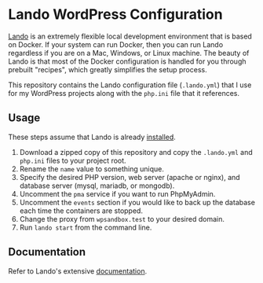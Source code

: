 # Lando WordPress Configuration
[Lando](https://github.com/lando/lando) is an extremely flexible local development environment that is based on Docker. If your system can run Docker, then you can run Lando regardless if you are on a Mac, Windows, or Linux machine. The beauty of Lando is that most of the Docker configuration is handled for you through prebuilt "recipes", which greatly simplifies the setup process. 

This repository contains the Lando configuration file (`.lando.yml`) that I use for my WordPress projects along with the `php.ini` file that it references.

## Usage
These steps assume that Lando is already [installed](https://docs.devwithlando.io/installation/installing.html).

1. Download a zipped copy of this repository and copy the `.lando.yml` and `php.ini` files to your project root.  
1. Rename the `name` value to something unique.
1. Specify the desired PHP version, web server (apache or nginx), and database server (mysql, mariadb, or mongodb).
1. Uncomment the `pma` service if you want to run PhpMyAdmin.
1. Uncomment the `events` section if you would like to back up the database each time the containers are stopped.
1. Change the proxy from `wpsandbox.test` to your desired domain.
1. Run `lando start` from the command line.

## Documentation
Refer to Lando's extensive [documentation](https://docs.devwithlando.io/).
